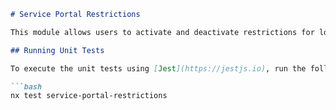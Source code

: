 ```markdown
# Service Portal Restrictions

This module allows users to activate and deactivate restrictions for logins using electronic IDs on a phone within the login and delegation system.

## Running Unit Tests

To execute the unit tests using [Jest](https://jestjs.io), run the following command:

```bash
nx test service-portal-restrictions
```
```
